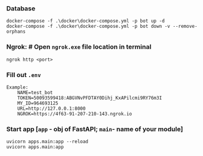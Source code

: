 ### Database

    docker-compose -f .\docker\docker-compose.yml -p bot up -d
    docker-compose -f .\docker\docker-compose.yml -p bot down -v --remove-orphans


### Ngrok: # Open `ngrok.exe` file location in terminal

    ngrok http <port>


### Fill out `.env`
    Example:
        NAME=test_bot
        TOKEN=50093599418:ABGVNvPFDTAY0Dihj_KxAPilcmi9RY76m3I
        MY_ID=964693125
        URL=http://127.0.0.1:8000
        NGROK=https://4f63-91-207-210-143.ngrok.io


### Start app [`app` - obj of FastAPI; `main`- name of your module]

    uvicorn apps.main:app --reload
    uvicorn apps.main:app
